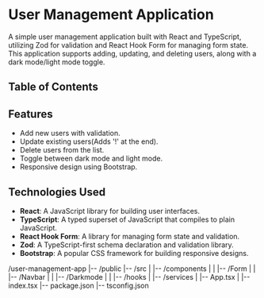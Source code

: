 # User Management Application

A simple user management application built with React and TypeScript, utilizing Zod for validation and React Hook Form for managing form state. This application supports adding, updating, and deleting users, along with a dark mode/light mode toggle.

## Table of Contents

## Features

- Add new users with validation.
- Update existing users(Adds '!' at the end).
- Delete users from the list.
- Toggle between dark mode and light mode.
- Responsive design using Bootstrap.

## Technologies Used

- **React**: A JavaScript library for building user interfaces.
- **TypeScript**: A typed superset of JavaScript that compiles to plain JavaScript.
- **React Hook Form**: A library for managing form state and validation.
- **Zod**: A TypeScript-first schema declaration and validation library.
- **Bootstrap**: A popular CSS framework for building responsive designs.

/user-management-app
|-- /public
|-- /src
|   |-- /components
|   |   |-- /Form
|   |   |-- /Navbar
|   |   |-- /Darkmode
|   |   |-- /hooks
|   |-- /services
|   |-- App.tsx
|   |-- index.tsx
|-- package.json
|-- tsconfig.json
